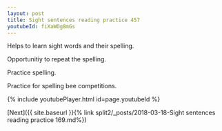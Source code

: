 ```yaml
---
layout: post
title: Sight sentences reading practice 457
youtubeId: fiXaWOg8mGs
---
```

 
 
Helps to learn sight words and their spelling.

Opportunitiy to repeat the spelling. 

Practice spelling. 
 
Practice for spelling bee competitions. 
 
{% include youtubePlayer.html id=page.youtubeId %}
 
 

[Next]({{ site.baseurl }}{% link  split2/_posts/2018-03-18-Sight sentences reading practice 169.md%})
 
